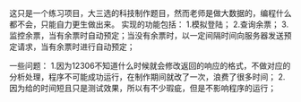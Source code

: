这只是一个练习项目，大三选的科技制作题目，然而老师是做大数据的，编程什么都不会，只能自力更生做出来。
实现的功能包括：
1.模拟登陆；
2.查询余票；
3.监控余票，当有余票时自动预定；当没有余票时，以一定间隔时间向服务器发送预定请求，当有余票时进行自动预定；

一些问题：
1.因为12306不知道什么时候就会修改返回的响应的格式，不做对应的分析处理，程序不可能成功运行，在制作期间就改了一次，浪费了很多时间；
2.因为给的时间短且只是测试效果，所以有不少瑕疵，但是不影响程序的运行；
